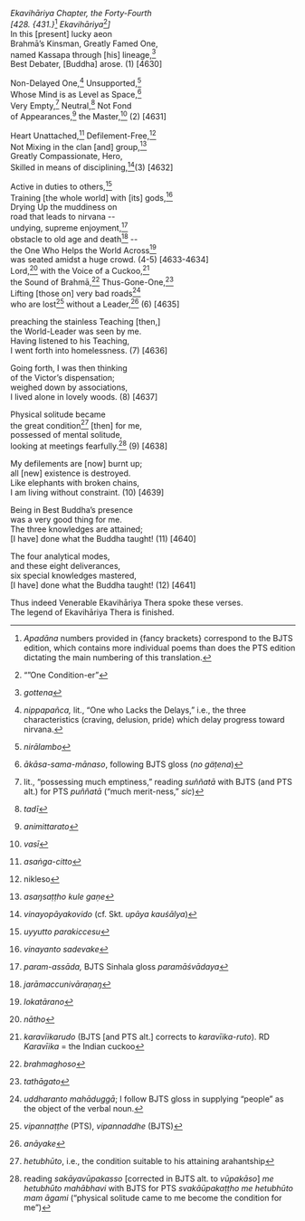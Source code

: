 *Ekavihāriya Chapter, the Forty-Fourth*  
*\[428. {431.}*[^1] *Ekavihāriya*[^2]*\]*  
In this \[present\] lucky aeon  
Brahmā’s Kinsman, Greatly Famed One,  
named Kassapa through \[his\] lineage,[^3]  
Best Debater, \[Buddha\] arose. (1) \[4630\]

Non-Delayed One,[^4] Unsupported,[^5]  
Whose Mind is as Level as Space,[^6]  
Very Empty,[^7] Neutral,[^8] Not Fond  
of Appearances,[^9] the Master,[^10] (2) \[4631\]

Heart Unattached,[^11] Defilement-Free,[^12]  
Not Mixing in the clan \[and\] group,[^13]  
Greatly Compassionate, Hero,  
Skilled in means of disciplining,[^14](3) \[4632\]

Active in duties to others,[^15]  
Training \[the whole world\] with \[its\] gods,[^16]  
Drying Up the muddiness on  
road that leads to nirvana --  
undying, supreme enjoyment,[^17]  
obstacle to old age and death[^18] --  
the One Who Helps the World Across[^19]  
was seated amidst a huge crowd. (4-5) \[4633-4634\]  
Lord,[^20] with the Voice of a Cuckoo,[^21]  
the Sound of Brahmā,[^22] Thus-Gone-One,[^23]  
Lifting \[those on\] very bad roads[^24]  
who are lost[^25] without a Leader,[^26] (6) \[4635\]

preaching the stainless Teaching \[then,\]  
the World-Leader was seen by me.  
Having listened to his Teaching,  
I went forth into homelessness. (7) \[4636\]

Going forth, I was then thinking  
of the Victor’s dispensation;  
weighed down by associations,  
I lived alone in lovely woods. (8) \[4637\]

Physical solitude became  
the great condition[^27] \[then\] for me,  
possessed of mental solitude,  
looking at meetings fearfully.[^28] (9) \[4638\]

My defilements are \[now\] burnt up;  
all \[new\] existence is destroyed.  
Like elephants with broken chains,  
I am living without constraint. (10) \[4639\]

Being in Best Buddha’s presence  
was a very good thing for me.  
The three knowledges are attained;  
\[I have\] done what the Buddha taught! (11) \[4640\]

The four analytical modes,  
and these eight deliverances,  
six special knowledges mastered,  
\[I have\] done what the Buddha taught! (12) \[4641\]

Thus indeed Venerable Ekavihāriya Thera spoke these verses.  
The legend of Ekavihāriya Thera is finished.

[^1]: *Apadāna* numbers provided in {fancy brackets} correspond to the BJTS edition, which contains more individual poems than does the PTS edition dictating the main numbering of this translation.

[^2]: “”One Condition-er”

[^3]: *gottena*

[^4]: *nippapañca,* lit., “One who Lacks the Delays,” i.e., the three characteristics (craving, delusion, pride) which delay progress toward nirvana.

[^5]: *nirālambo*

[^6]: *ākāsa-sama-mānaso*, following BJTS gloss (*no gäṭena*)

[^7]: lit., “possessing much emptiness,” reading *suññatā* with BJTS (and PTS alt.) for PTS *puññatā* (“much merit-ness,” *sic*)

[^8]: *tadī*

[^9]: *animittarato*

[^10]: *vasī*

[^11]: *asaṅga-citto*

[^12]: nikleso

[^13]: *asaŋsaṭṭho kule gaṇe*

[^14]: *vinayopāyakovido* (cf. Skt. *upāya kauśālya*)

[^15]: *uyyutto parakiccesu*

[^16]: *vinayanto sadevake*

[^17]: *param-assāda,* BJTS Sinhala gloss *paramāśvādaya*

[^18]: *jarāmaccunivāraṇaŋ*

[^19]: *lokatārano*

[^20]: *nātho*

[^21]: *karavīikarudo* (BJTS \[and PTS alt.\] corrects to *karavīika-ruto*). RD *Karavīika* = the Indian cuckoo

[^22]: *brahmaghoso*

[^23]: *tathāgato*

[^24]: *uddharanto mahāduggā*; I follow BJTS gloss in supplying “people” as the object of the verbal noun.

[^25]: *vipannaṭṭhe* (PTS), *vipannaddhe* (BJTS)

[^26]: *anāyake*

[^27]: *hetubhūto*, i.e., the condition suitable to his attaining arahantship

[^28]: reading *sakāyavūpakasso* \[corrected in BJTS alt. to *vūpakāso*\] *me hetubhūto mahābhavi* with BJTS for PTS *svakāūpakaṭṭho me hetubhūto mam āgami* (“physical solitude came to me become the condition for me”)
